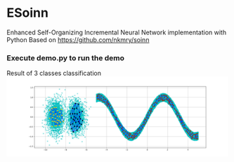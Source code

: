 # ESoinn
Enhanced Self-Organizing Incremental Neural Network implementation with Python
Based on https://github.com/nkmry/soinn
### Execute demo.py to run the demo
Result of 3 classes classification
![](result.png)
